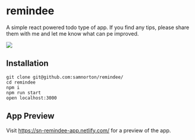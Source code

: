 #  remindee

A simple react powered todo type of app. If you find any tips, please share them with me and let me know what can pe improved.

![](http://desertcinema.com/wp-content/uploads/2019/07/REMINDEE.png)


## Installation

```
git clone git@github.com:samnorton/remindee/
cd remindee
npm i
npm run start
open localhost:3000
```

## App Preview

Visit https://sn-remindee-app.netlify.com/ for a preview of the app.



